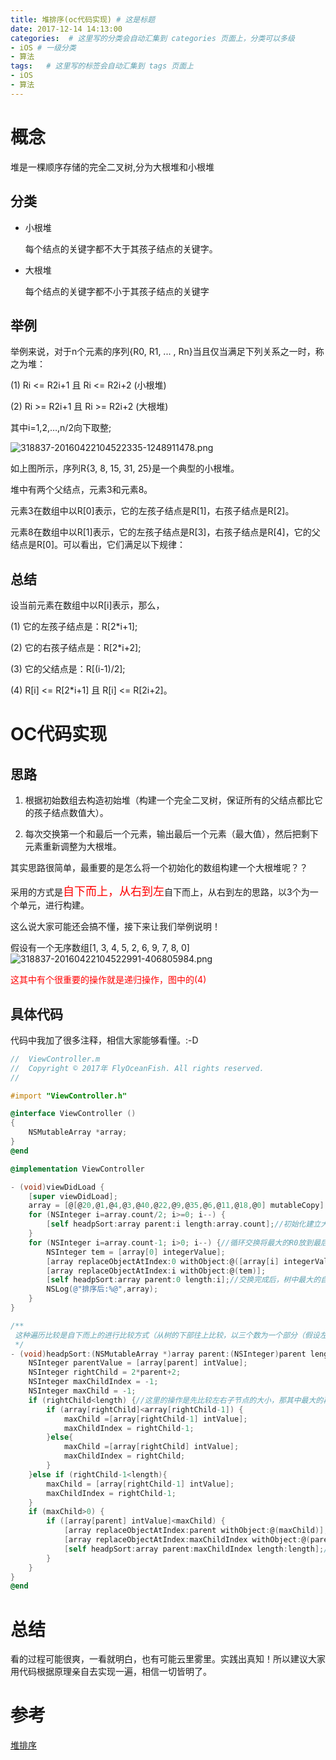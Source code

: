 ```yaml
---
title: 堆排序(oc代码实现) # 这是标题
date: 2017-12-14 14:13:00
categories:  # 这里写的分类会自动汇集到 categories 页面上，分类可以多级
- iOS # 一级分类
- 算法
tags:   # 这里写的标签会自动汇集到 tags 页面上
- iOS
- 算法
---
```

# 概念

堆是一棵顺序存储的完全二叉树,分为大根堆和小根堆
## 分类
* 小根堆

  每个结点的关键字都不大于其孩子结点的关键字。

* 大根堆

  每个结点的关键字都不小于其孩子结点的关键字

## 举例

举例来说，对于n个元素的序列{R0, R1, ... , Rn}当且仅当满足下列关系之一时，称之为堆：

(1) Ri <= R2i+1 且 Ri <= R2i+2 (小根堆)

(2) Ri >= R2i+1 且 Ri >= R2i+2 (大根堆)

其中i=1,2,…,n/2向下取整;

![318837-20160422104522335-1248911478.png](http://upload-images.jianshu.io/upload_images/6644906-d30bd835f0518910.png?imageMogr2/auto-orient/strip%7CimageView2/2/w/1240)

如上图所示，序列R{3, 8, 15, 31, 25}是一个典型的小根堆。

堆中有两个父结点，元素3和元素8。

元素3在数组中以R[0]表示，它的左孩子结点是R[1]，右孩子结点是R[2]。

元素8在数组中以R[1]表示，它的左孩子结点是R[3]，右孩子结点是R[4]，它的父结点是R[0]。可以看出，它们满足以下规律：
## 总结
设当前元素在数组中以R[i]表示，那么，

(1) 它的左孩子结点是：R[2*i+1];

(2) 它的右孩子结点是：R[2*i+2];

(3) 它的父结点是：R[(i-1)/2];

(4) R[i] <= R[2*i+1] 且 R[i] <= R[2i+2]。

# OC代码实现
## 思路
1. 根据初始数组去构造初始堆（构建一个完全二叉树，保证所有的父结点都比它的孩子结点数值大）。

2. 每次交换第一个和最后一个元素，输出最后一个元素（最大值），然后把剩下元素重新调整为大根堆。

其实思路很简单，最重要的是怎么将一个初始化的数组构建一个大根堆呢？？

采用的方式是<font color='red' size='4'>自下而上，从右到左</font>自下而上，从右到左的思路，以3个为一个单元，进行构建。

这么说大家可能还会搞不懂，接下来让我们举例说明！

假设有一个无序数组[1, 3, 4, 5, 2, 6, 9, 7, 8, 0]
![318837-20160422104522991-406805984.png](http://upload-images.jianshu.io/upload_images/6644906-d758db5fcfaaf778.png?imageMogr2/auto-orient/strip%7CimageView2/2/w/1240)

<font color='red'>这其中有个很重要的操作就是递归操作，图中的(4)</font>
## 具体代码
代码中我加了很多注释，相信大家能够看懂。:-D
```Objective-c
//  ViewController.m
//  Copyright © 2017年 FlyOceanFish. All rights reserved.
//

#import "ViewController.h"

@interface ViewController ()
{
    NSMutableArray *array;
}
@end

@implementation ViewController

- (void)viewDidLoad {
    [super viewDidLoad];
    array = [@[@20,@1,@4,@3,@40,@22,@9,@35,@6,@11,@18,@0] mutableCopy];
    for (NSInteger i=array.count/2; i>=0; i--) {
        [self headpSort:array parent:i length:array.count];//初始化建立大根堆
    }
    for (NSInteger i=array.count-1; i>0; i--) {//循环交换将最大的R0放到最后边
        NSInteger tem = [array[0] integerValue];
        [array replaceObjectAtIndex:0 withObject:@([array[i] integerValue])];
        [array replaceObjectAtIndex:i withObject:@(tem)];
        [self headpSort:array parent:0 length:i];//交换完成后，树中最大的自然排到了最后边，故只要对剩余的i个数重新调整为大根堆
        NSLog(@"排序后:%@",array);
    }
}

/**
 这种遍历比较是自下而上的进行比较方式（从树的下部往上比较，以三个数为一个部分（假设左右子节点都有））
 */
- (void)headpSort:(NSMutableArray *)array parent:(NSInteger)parent length:(NSInteger)length{
    NSInteger parentValue = [array[parent] intValue];
    NSInteger rightChild = 2*parent+2;
    NSInteger maxChildIndex = -1;
    NSInteger maxChild = -1;
    if (rightChild<length) {//这里的操作是先比较左右子节点的大小，那其中最大的再去跟父节点比较
        if (array[rightChild]<array[rightChild-1]) {
            maxChild =[array[rightChild-1] intValue];
            maxChildIndex = rightChild-1;
        }else{
            maxChild =[array[rightChild] intValue];
            maxChildIndex = rightChild;
        }
    }else if (rightChild-1<length){
        maxChild = [array[rightChild-1] intValue];
        maxChildIndex = rightChild-1;
    }
    if (maxChild>0) {
        if ([array[parent] intValue]<maxChild) {
            [array replaceObjectAtIndex:parent withObject:@(maxChild)];
            [array replaceObjectAtIndex:maxChildIndex withObject:@(parentValue)];
            [self headpSort:array parent:maxChildIndex length:length];//如果子节点是其他子节点的父节点的话，有可能比其子节点小，故需要递归
        }
    }
}
@end

```
# 总结
看的过程可能很爽，一看就明白，也有可能云里雾里。实践出真知！所以建议大家用代码根据原理亲自去实现一遍，相信一切皆明了。
# 参考
[堆排序](http://www.cnblogs.com/jingmoxukong/p/4303826.html)

